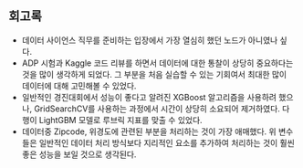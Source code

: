 ## 회고록

- 데이터 사이언스 직무를 준비하는 입장에서 가장 열심히 했던 노드가 아니였나 싶다.
- ADP 시험과 Kaggle 코드 리뷰를 하면서 데이터에 대한 통찰이 상당히 중요하다는 것을 많이 생각하게 되었다. 그 부분을 처음 실습할 수 있는 기회여서 최대한 많이 데이터에 대해 고민해볼 수 있었다.
- 일반적인 경진대회에서 성능이 좋다고 알려진 XGBoost 알고리즘을 사용하려 했으나, GridSearchCV를 사용하는 과정에서 시간이 상당히 소요되어 제거하였다. 다행이 LightGBM 모델로 루브릭 지표를 맞출 수 있었다.
- 데이터중 Zipcode, 위경도에 관련된 부분을 처리하는 것이 가장 애매했다. 위 변수들은 일반적인 데이터 처리 방식보다 지리적인 요소를 추가하여 처리하는 것이 훨씬 좋은 성능을 보일 것으로 생각된다.
